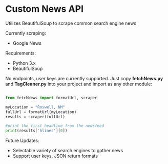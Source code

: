 # Custom News API

Utilizes BeautifulSoup to scrape common search engine news

Currently scraping:
* Google News

Requirements:
* Python 3.x
* BeautifulSoup


No endpoints, user keys are currently supported. Just copy **fetchNews.py** 
and **TagCleaner.py** into your project and import as any other module:

```python

from fetchNews import formatUrl, scraper

myLocation = "Roswell, NM"
fullUrl = formatUrl(myLocation)
results = scraper(fullUrl)

#print the first headline from the newsfeed
print(results['hlines'][0])

```

Future Updates:

* Selectable variety of search engines to gather news
* Support user keys, JSON return formats